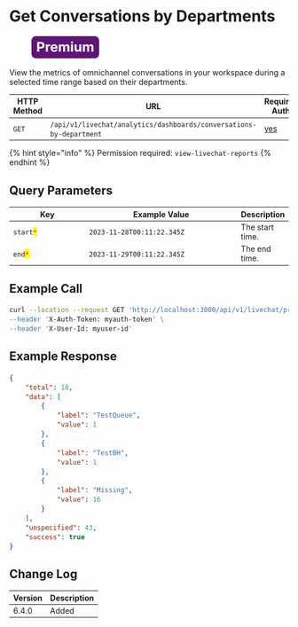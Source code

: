# Get Conversations by Departments

<figure><img src="../../../../../../../.gitbook/assets/Premium.svg" alt=""><figcaption></figcaption></figure>

View the metrics of omnichannel conversations in your workspace during a selected time range based on their departments.&#x20;

<table><thead><tr><th width="163">HTTP Method</th><th width="332">URL</th><th>Requires Auth</th></tr></thead><tbody><tr><td><code>GET</code></td><td><code>/api/v1/livechat/analytics/dashboards/conversations-by-department</code></td><td><a href="../../../authentication-endpoints/">yes</a></td></tr></tbody></table>

{% hint style="info" %}
Permission required: `view-livechat-reports`
{% endhint %}

## Query Parameters

<table><thead><tr><th width="163">Key</th><th width="332">Example Value</th><th>Description</th></tr></thead><tbody><tr><td><code>start</code><mark style="color:red;"><code>*</code></mark></td><td><code>2023-11-28T00:11:22.345Z</code></td><td>The start time.</td></tr><tr><td><code>end</code><mark style="color:red;"><code>*</code></mark></td><td><code>2023-11-29T00:11:22.345Z</code></td><td>The end time.</td></tr></tbody></table>

## Example Call

```bash
curl --location --request GET 'http://localhost:3000/api/v1/livechat/priorities\
--header 'X-Auth-Token: myauth-token' \
--header 'X-User-Id: myuser-id'
```

## Example Response

```json
{
    "total": 18,
    "data": [
        {
            "label": "TestQueue",
            "value": 1
        },
        {
            "label": "TestBH",
            "value": 1
        },
        {
            "label": "Missing",
            "value": 16
        }
    ],
    "unspecified": 43,
    "success": true
}
```

## Change Log

| Version | Description |
| ------- | ----------- |
| 6.4.0   | Added       |
